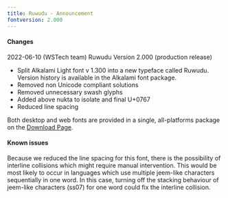 ```yaml
---
title: Ruwudu - Announcement
fontversion: 2.000
---
```


#### Changes

2022-06-10 (WSTech team) Ruwudu Version 2.000 (production release)

- Split Alkalami Light font v 1.300 into a new typeface called Ruwudu. Version history is available in the Alkalami font package.
- Removed non Unicode compliant solutions
- Removed unnecessary swash glyphs
- Added above nukta to isolate and final U+0767
- Reduced line spacing
  
Both desktop and web fonts are provided in a single, all-platforms package on the [Download Page](https://software.sil.org/ruwudu#download).

#### Known issues

Because we reduced the line spacing for this font, there is the possibility of interline collisions which might require manual intervention. This would be most likely to occur in languages which use multiple jeem-like characters sequentially in one word. In this case, turning off the stacking behaviour of jeem-like characters (ss07) for one word could fix the interline collision.

